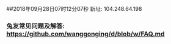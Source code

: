 ##2018年09月28日07时12分07秒 新址: 104.248.64.198
### 兔友常见问题及解答: https://github.com/wanggonging/d/blob/w/FAQ.md
